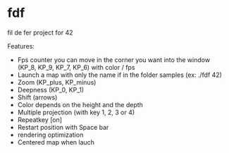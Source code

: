 # fdf
fil de fer project for 42

Features:

- Fps counter you can move in the corner you want into the window (KP_8, KP_9, KP_7, KP_6) with color / fps
- Launch a map with only the name if in the folder samples (ex: ./fdf 42)
- Zoom (KP_plus, KP_minus)
- Deepness (KP_0, KP_1)
- Shift (arrows)
- Color depends on the height and the depth
- Multiple projection (with key 1, 2, 3 or 4)
- Repeatkey [on]
- Restart position with Space bar
- rendering optimization
- Centered map when lauch

